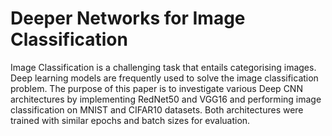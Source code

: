 # Deeper Networks for Image Classification

Image Classification is a challenging task that entails categorising images. Deep learning models are frequently used to solve the image classification problem. The purpose of this paper is to investigate various Deep CNN architectures by implementing RedNet50 and VGG16 and performing image classification on MNIST and CIFAR10 datasets. Both architectures were trained with similar epochs and batch sizes for evaluation.

